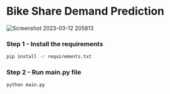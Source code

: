 # Bike Share Demand Prediction

![Screenshot 2023-03-12 205813](https://user-images.githubusercontent.com/112761379/224610955-cd655493-7654-495a-9e65-3195a83670dd.png)

### Step 1 - Install the requirements

```bash
pip install -r requirements.txt
```

### Step 2 - Run main.py file

```bash
python main.py
```

